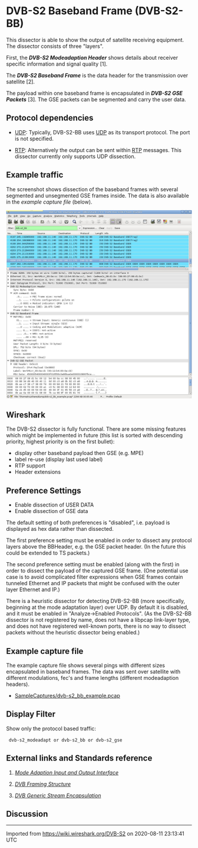 # DVB-S2 Baseband Frame (DVB-S2-BB)

This dissector is able to show the output of satellite receiving equipment. The dissector consists of three "layers".

First, the ***DVB-S2 Modeadaption Header*** shows details about receiver specific information and signal quality \[1\].

The ***DVB-S2 Baseband Frame*** is the data header for the transmission over satellite \[2\].

The payload within one baseband frame is encapsulated in ***DVB-S2 GSE Packets*** \[3\]. The GSE packets can be segmented and carry the user data.

## Protocol dependencies

  - [UDP](/UDP): Typically, DVB-S2-BB uses [UDP](/UDP) as its transport protocol. The port is not specified.

  - [RTP](/RTP): Alternatively the output can be sent within [RTP](/RTP) messages. This dissector currently only supports UDP dissection.

## Example traffic

The screenshot shows dissection of the baseband frames with several segmented and unsegmented GSE frames inside. The data is also available in the *example capture file* (below).

*![dvb-s2\_bb\_example.jpg](uploads/__moin_import__/attachments/DVB-S2/dvb-s2_bb_example.jpg "dvb-s2_bb_example.jpg")*

## Wireshark

The DVB-S2 dissector is fully functional. There are some missing features which might be implemented in future (this list is sorted with descending priority, highest priority is on the first bullet):

  - display other baseband payload then GSE (e.g. MPE)
  - label re-use (display last used label)
  - RTP support
  - Header extensions

## Preference Settings

  - Enable dissection of USER DATA
  - Enable dissection of GSE data

The default setting of both preferences is "disabled", i.e. payload is displayed as hex data rather than dissected.

The first preference setting must be enabled in order to dissect any protocol layers above the BBHeader, e.g. the GSE packet header. (In the future this could be extended to TS packets.)

The second preference setting must be enabled (along with the first) in order to dissect the payload of the captured GSE frame. (One potential use case is to avoid complicated filter expressions when GSE frames contain tunneled Ethernet and IP packets that might be confused with the outer layer Ethernet and IP.)

There is a heuristic dissector for detecting DVB-S2-BB (more specifically, beginning at the mode adaptation layer) over UDP. By default it is disabled, and it must be enabled in 
"Analyze->Enabled Protocols". (As the DVB-S2-BB dissector is not registered by name, does not have a libpcap link-layer type, and does not have registered well-known ports, there is no way to dissect packets without the heuristic dissector being enabled.)

## Example capture file

The example capture file shows several pings with different sizes encapsulated in baseband frames. The data was sent over satellite with different modulations, fec's and frame lengths (different modeadaption headers).

  - [SampleCaptures/dvb-s2\_bb\_example.pcap](uploads/__moin_import__/attachments/SampleCaptures/dvb-s2_bb_example.pcap)

## Display Filter

Show only the protocol based traffic:

``` 
 dvb-s2_modeadapt or dvb-s2_bb or dvb-s2_gse 
```

## External links and Standards reference

1.  *[Mode Adaption Input and Output Interface](http://satlabs.org/pdf/sl_561_Mode_Adaptation_Input_and_Output_Interfaces_for_DVB-S2_Equipment_v1.3.pdf)*

2.  *[DVB Framing Structure](http://www.etsi.org/deliver/etsi_en/302300_302399/302307/01.02.01_60/en_302307v010201p.pdf)*

3.  *[DVB Generic Stream Encapsulation](http://www.etsi.org/deliver/etsi_ts/102600_102699/102606/01.01.01_60/ts_102606v010101p.pdf)*

## Discussion

---

Imported from https://wiki.wireshark.org/DVB-S2 on 2020-08-11 23:13:41 UTC